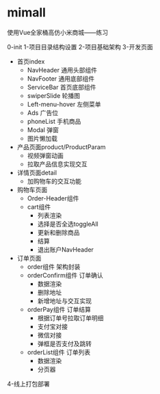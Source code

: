 # mimall
使用Vue全家桶高仿小米商城——练习

0-init
1-项目目录结构设置
2-项目基础架构
3-开发页面

- 首页index　
  - NavHeader 通用头部组件
  - NavFooter 通用底部组件
  - ServiceBar 首页底部组件
  - swiperSlide 轮播图
  - Left-menu-hover 左侧菜单
  - Ads 广告位
  - phoneList 手机商品
  - Modal 弹窗
  - 图片懒加载
- 产品页面product/ProductParam
  - 视频弹窗动画 
  - 拉取产品信息实现交互
- 详情页面detail
  - 加购物车的交互功能
- 购物车页面
  - Order-Header组件
  - cart组件
    - 列表渲染
    - 选择是否全选toggleAll
    - 更新和删除商品 
    - 结算
    - 退出账户NavHeader
- 订单页面
  - order组件 架构封装
  - orderConfirm组件 订单确认
    - 数据渲染
    - 删除地址
    - 新增地址与交互实现
  - orderPay组件 订单结算
    - 根据订单号拉取订单明细
    - 支付宝对接
    - 微信对接
    - 弹框是否支付及跳转
  - orderList组件 订单列表
    - 数据渲染
    - 分页器

4-线上打包部署


